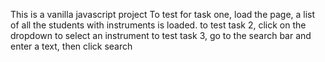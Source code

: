 This is a vanilla javascript project
To test for task one, load the page, a list of all the students with instruments is loaded.
to test task 2, click on the dropdown to select an instrument
to test task 3, go to the search bar and enter a text, then click search

